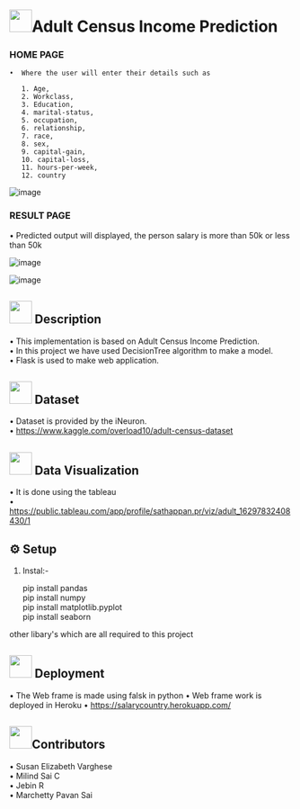 # <img src="https://user-images.githubusercontent.com/84607354/131432422-86f825c6-1116-4f2b-a274-5eb6afeb5e5e.png" width="40">Adult Census Income Prediction

### HOME PAGE<br/>
    •  Where the user will enter their details such as
 
       1. Age, 
       2. Workclass,
       3. Education,
       4. marital-status,
       5. occupation,
       6. relationship,
       7. race,
       8. sex,
       9. capital-gain,
       10. capital-loss,
       11. hours-per-week,
       12. country

 
![image](https://user-images.githubusercontent.com/84607354/131341733-407f08d3-33be-4af2-a31a-9b7a11cf082c.png)
    
### RESULT PAGE<br/>
•	Predicted output will displayed, the person salary is more than 50k or less than 50k

![image](https://user-images.githubusercontent.com/84607354/131341779-cfefa8db-b2c3-4b30-ba23-2995da12d2bc.png)

![image](https://user-images.githubusercontent.com/84607354/131343073-b8a42c47-731a-4543-859a-97578e4af523.png)

## <img src="https://user-images.githubusercontent.com/84607354/131428371-1bc0df88-6f2a-4a5d-b017-5813116110b9.png" width="40"> Description
•	This implementation is based on Adult Census Income Prediction.<br/>
•	In this project we have used DecisionTree algorithm to make a model.<br/>
•	Flask is used to make web application.

## <img src="https://user-images.githubusercontent.com/84607354/131429691-71f3d5fc-dea0-4b12-98b6-f4b13ed2de3f.png" width="40" > Dataset
•	Dataset is provided by the iNeuron.<br/>
•	https://www.kaggle.com/overload10/adult-census-dataset

## <img src="https://user-images.githubusercontent.com/84607354/131429508-6ff8e3e0-7968-477f-9afe-0f946849e396.png" width="40"> Data Visualization
•	It is done using the tableau<br/>
•	https://public.tableau.com/app/profile/sathappan.pr/viz/adult_16297832408430/1

## ⚙️ Setup
1. Instal:-

   pip install pandas <br/>
      pip install numpy<br/>
      pip install matplotlib.pyplot<br/>
      pip install seaborn<br/>
    
  other libary's which are all required to this project 
  
## <img src="https://user-images.githubusercontent.com/84607354/131457739-ffcd1c9e-159d-42dd-8237-a0bb1882fc2d.png" width="40"> Deployment
•	The Web frame is made using falsk in python
•	Web frame work is deployed in Heroku 
•	https://salarycountry.herokuapp.com/


## <img src="https://user-images.githubusercontent.com/84607354/131432262-f86ad078-0c06-4f0a-8a98-fa6249030c2b.png" width="40">Contributors 
•  Susan Elizabeth Varghese<br/>
•	Milind Sai C<br/>
•	Jebin R<br/>
•	Marchetty Pavan Sai <br/>

    
  
      
      

    
